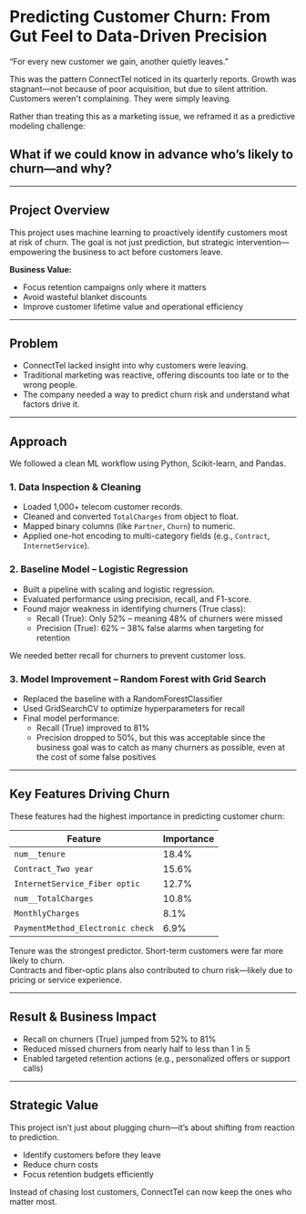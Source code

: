 # Predicting Customer Churn: From Gut Feel to Data-Driven Precision

“For every new customer we gain, another quietly leaves.”

This was the pattern ConnectTel noticed in its quarterly reports. Growth was stagnant—not because of poor acquisition, but due to silent attrition. Customers weren't complaining. They were simply leaving.

Rather than treating this as a marketing issue, we reframed it as a predictive modeling challenge:

## What if we could know in advance who’s likely to churn—and why?

---

## Project Overview

This project uses machine learning to proactively identify customers most at risk of churn. The goal is not just prediction, but strategic intervention—empowering the business to act before customers leave.

**Business Value:**
- Focus retention campaigns only where it matters
- Avoid wasteful blanket discounts
- Improve customer lifetime value and operational efficiency

---

## Problem

- ConnectTel lacked insight into why customers were leaving.
- Traditional marketing was reactive, offering discounts too late or to the wrong people.
- The company needed a way to predict churn risk and understand what factors drive it.

---

## Approach

We followed a clean ML workflow using Python, Scikit-learn, and Pandas.

### 1. Data Inspection & Cleaning
- Loaded 1,000+ telecom customer records.
- Cleaned and converted `TotalCharges` from object to float.
- Mapped binary columns (like `Partner`, `Churn`) to numeric.
- Applied one-hot encoding to multi-category fields (e.g., `Contract`, `InternetService`).

### 2. Baseline Model – Logistic Regression
- Built a pipeline with scaling and logistic regression.
- Evaluated performance using precision, recall, and F1-score.
- Found major weakness in identifying churners (True class):
  - Recall (True): Only 52% – meaning 48% of churners were missed
  - Precision (True): 62% – 38% false alarms when targeting for retention

We needed better recall for churners to prevent customer loss.

### 3. Model Improvement – Random Forest with Grid Search
- Replaced the baseline with a RandomForestClassifier
- Used GridSearchCV to optimize hyperparameters for recall
- Final model performance:
  - Recall (True) improved to 81%
  - Precision dropped to 50%, but this was acceptable since the business goal was to catch as many churners as possible, even at the cost of some false positives

---

## Key Features Driving Churn

These features had the highest importance in predicting customer churn:

| Feature                           | Importance |
|----------------------------------|------------|
| `num__tenure`                    | 18.4%      |
| `Contract_Two year`              | 15.6%      |
| `InternetService_Fiber optic`    | 12.7%      |
| `num__TotalCharges`              | 10.8%      |
| `MonthlyCharges`                 | 8.1%       |
| `PaymentMethod_Electronic check`| 6.9%       |

Tenure was the strongest predictor. Short-term customers were far more likely to churn.  
Contracts and fiber-optic plans also contributed to churn risk—likely due to pricing or service experience.

---

## Result & Business Impact

- Recall on churners (True) jumped from 52% to 81%
- Reduced missed churners from nearly half to less than 1 in 5
- Enabled targeted retention actions (e.g., personalized offers or support calls)

---

## Strategic Value

This project isn’t just about plugging churn—it’s about shifting from reaction to prediction.

- Identify customers before they leave  
- Reduce churn costs  
- Focus retention budgets efficiently  

Instead of chasing lost customers, ConnectTel can now keep the ones who matter most.
